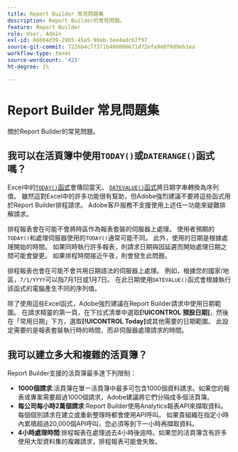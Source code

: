 ```yaml
---
title: Report Builder 常見問題集
description: Report Builder的常見問題。
feature: Report Builder
role: User, Admin
exl-id: 86604d39-2965-45a5-98ab-3ee4adcb7f97
source-git-commit: 7226b4c77371b486006671d72efa9e0f0d9eb1ea
workflow-type: tm+mt
source-wordcount: '423'
ht-degree: 1%

---
```


# Report Builder 常見問題集

關於Report Builder的常見問題。

## 我可以在活頁簿中使用`TODAY()`或`DATERANGE()`函式嗎？

Excel中的[`TODAY()`函式](https://support.microsoft.com/en-us/office/today-function-5eb3078d-a82c-4736-8930-2f51a028fdd9)會傳回當天。 [`DATEVALUE()`函式](https://support.microsoft.com/en-us/office/datevalue-function-df8b07d4-7761-4a93-bc33-b7471bbff252)將日期字串轉換為序列值。 雖然這對Excel中的許多功能很有幫助，但Adobe強烈建議不要將這些函式用於Report Builder排程請求。 Adobe客戶服務不支援使用上述任一功能來疑難排解請求。

排程報表會在可能不會將時區作為報表套裝的伺服器上處理。 使用者預期的`TODAY()`和處理伺服器使用的`TODAY()`通常可能不同。 此外，使用的日期是根據處理開始的時間。 如果同時執行許多報表，則請求日期與因延遲而開始處理日期之間可能會變更。 如果排程時間接近午夜，則會發生此問題。

排程報表也會在可能不會共用日期語法的伺服器上處理。 例如，根據您的國家/地區，`7/1/YYYY`可以指7月1日或1月7日。 在此日期使用`DATEVALUE()`函式會根據執行該函式的電腦產生不同的序列值。

除了使用這些Excel函式，Adobe強烈建議在Report Builder請求中使用日期範圍。 在請求精靈的第一頁，在下拉式清單中選取&#x200B;**[!UICONTROL 預設日期]**，然後在「常用日期」下方，選取&#x200B;**[!UICONTROL Today]**&#x200B;或其他需要的日期範圍。 此設定需要的是報表套裝執行時的時間，而非伺服器處理請求的時間。

## 我可以建立多大和複雜的活頁簿？

Report Builder支援的活頁簿最多達下列限制：

* **1000個請求**:活頁簿在單一活頁簿中最多可包含1000個資料請求。如果您的報表或專案需要超過1000個請求，Adobe建議將它們分隔成多個活頁簿。
* **每公司每小時2萬個請求**:Report Builder使用Analytics報表API來擷取資料。每個個別請求在建立或重新整理時都會使用API呼叫。 如果貴組織在指定小時內累積超過20,000個API呼叫，您必須等到下一小時再擷取資料。
* **4小時處理時間**:排程報表在處理過去4小時後逾時。如果您的活頁簿含有許多使用大型資料集的複雜請求，排程報表可能會失敗。
